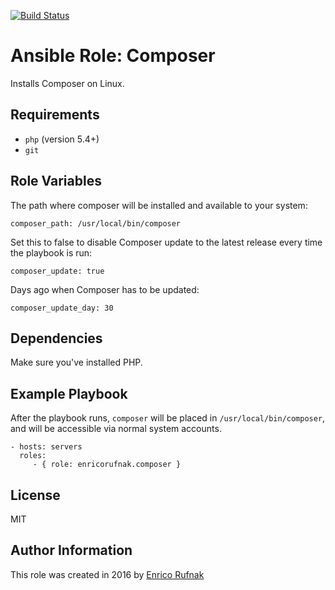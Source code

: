 [![Build Status](https://travis-ci.org/enricorufnak/ansible-role-composer.svg?branch=master)](https://travis-ci.org/enricorufnak/ansible-role-composer)

Ansible Role: Composer
=========

Installs Composer on Linux.

Requirements
------------

- `php` (version 5.4+)
- `git`

Role Variables
--------------

The path where composer will be installed and available to your system:

    composer_path: /usr/local/bin/composer

Set this to false to disable Composer update to the latest release every time the playbook is run:

    composer_update: true

Days ago when Composer has to be updated:

    composer_update_day: 30

Dependencies
------------

Make sure you've installed PHP.

Example Playbook
----------------

After the playbook runs, `composer` will be placed in `/usr/local/bin/composer`, and will be accessible via normal system accounts.

    - hosts: servers
      roles:
         - { role: enricorufnak.composer }

License
-------

MIT

Author Information
------------------

This role was created in 2016 by [Enrico Rufnak](http://www.rufnak.de)
